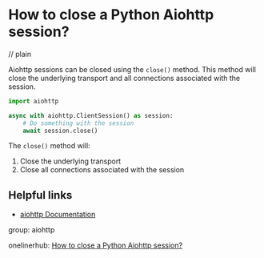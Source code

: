 # How to close a Python Aiohttp session?
// plain

Aiohttp sessions can be closed using the `close()` method. This method will close the underlying transport and all connections associated with the session.

```python
import aiohttp

async with aiohttp.ClientSession() as session:
    # Do something with the session
    await session.close()
```

The `close()` method will:

1. Close the underlying transport
2. Close all connections associated with the session

## Helpful links

- [aiohttp Documentation](https://docs.aiohttp.org/en/stable/)

group: aiohttp

onelinerhub: [How to close a Python Aiohttp session?](https://onelinerhub.com/python-aiohttp/how-to-close-a-python-aiohttp-session)